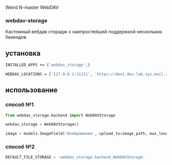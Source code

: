 Weird N-master WebDAV

### webdav-storage

Кастомный вебдав сторадж с наипростейшей поддержкой нескольких бекендов.

## установка

```bash
INSTALLED_APPS += ('webdav_storage',)

WEBDAV_LOCATIONS = ['127.0.0.1:11211', 'https://dav1.dev.lab.sys.mail.ru/webdav/']
```

## использование

### способ №1

```python
from webdav_storage.backend import WebDAVStorage

webdav_storage = WebDAVStorage()

image = models.ImageField('Изображение', upload_to=image_path, max_length=255, storage=webdav_storage)
```

### способ №2
```python
DEFAULT_FILE_STORAGE = 'webdav_storage.backend.WebDAVStorage'
```
